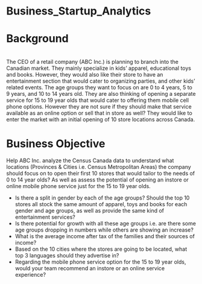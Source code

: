 # Business_Startup_Analytics

# Background
<br>
The CEO of a retail company (ABC Inc.) is planning to branch into the Canadian market.
They mainly specialize in kids’ apparel, educational toys and books. However, they would also like their store to have an entertainment section that would cater to organizing parties, and other kids’ related events. The age groups they want to focus on are 0 to 4 years, 5 to 9 years, and 10 to 14 years old.
They are also thinking of opening a separate service for 15 to 19 year olds that would cater to offering them mobile cell phone options. However they are not sure if they should make that service available as an online option or sell that in store as well?
They would like to enter the market with an initial opening of 10 store locations across Canada.

# Business Objective
Help ABC Inc. analyze the Census Canada data to understand what locations (Provinces & Cities i.e. Census Metropolitan Areas)
the company should focus on to open their first 10 stores that would tailor to the needs of 0 to 14 year olds? As well as assess the potential of opening an 
instore or online mobile phone service just for the 15 to 19 year olds. <br> 

<ul>
  <li>Is there a split in gender by each of the age groups? Should the top 10 stores all stock the same amount of apparel, toys and books for each gender and age groups, as well as provide the same kind of entertainment services?</li>
   <li>Is there potential for growth with all these age groups i.e. are there some age groups dropping in numbers while others are showing an increase? </li>
   <li>What is the average income after tax of the families and their sources of income? </li>
   <li>Based on the 10 cities where the stores are going to be located, what top 3 languages should they advertise in? </li>
   <li>Regarding the mobile phone service option for the 15 to 19 year olds, would your team recommend an instore or an online service experience? </li>
</ul>
